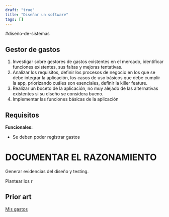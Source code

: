 ```yaml
---
draft: "true"
title: "Diseñar un software"
tags: []
---
```

#diseño-de-sistemas 

## Gestor de gastos

1. Investigar sobre gestores de gastos existentes en el mercado, identificar funciones existentes, sus faltas y mejoras tentativas.
2. Analizar los requisitos, definir los procesos de negocio en los que se debe integrar la aplicación, los casos de uso básicos que debe cumplir la app, priorizando cuáles son esenciales, definir la killer feature.
3. Realizar un boceto de la aplicación, no muy alejado de las alternativas existentes si su diseño se considera bueno.
4. Implementar las funciones básicas de la aplicación

## Requisitos

**Funcionales:**
- Se deben poder registrar gastos
# DOCUMENTAR EL RAZONAMIENTO

Generar evidencias del diseño y testing.

Plantear los r
## Prior art
[Mis gastos](https://f-droid.org/es/packages/org.totschnig.myexpenses/)